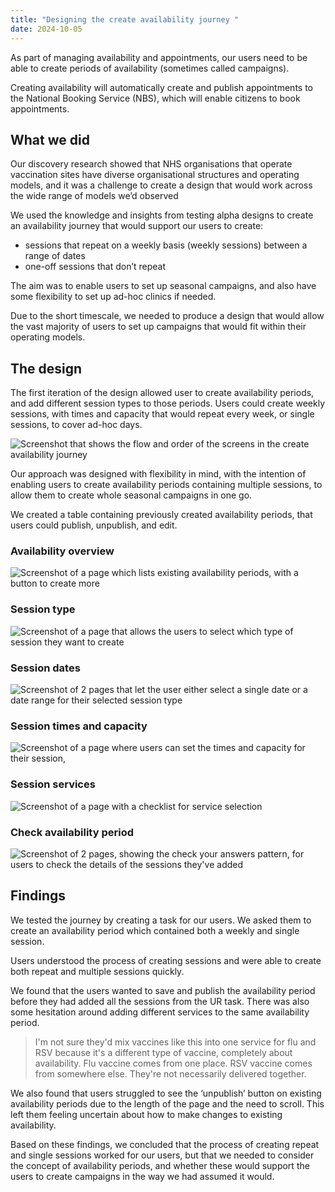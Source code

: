 ```yaml
---
title: "Designing the create availability journey "
date: 2024-10-05
---
```


As part of managing availability and appointments, our users need to be able to create periods of availability (sometimes called campaigns).   

Creating availability will automatically create and publish appointments to the National Booking Service (NBS), which will enable citizens to book appointments. 


## What we did 

Our discovery research showed that NHS organisations that operate vaccination sites have diverse organisational structures and operating models, and it was a challenge to create a design that would work across the wide range of models we’d observed 

We used the knowledge and insights from testing alpha designs to create an availability journey that would support our users to create: 

- sessions that repeat on a weekly basis (weekly sessions) between a range of dates  
- one-off sessions that don’t repeat

The aim was to enable users to set up seasonal campaigns, and also have some flexibility to set up ad-hoc clinics if needed. 

Due to the short timescale, we needed to produce a design that would allow the vast majority of users to set up campaigns that would fit within their operating models. 

## The design

The first iteration of the design allowed user to create availability periods, and add different session types to those periods.  Users could create weekly sessions, with times and capacity that would repeat every week, or single sessions, to cover ad-hoc days. 

![Screenshot that shows the flow and order of the screens in the create availability journey](flow.png)

Our approach was designed with flexibility in mind, with the intention of enabling users to create availability periods containing multiple sessions, to allow them to create whole seasonal campaigns in one go. 

We created a table containing previously created availability periods, that users could publish, unpublish, and edit.   

### Availability overview

![Screenshot of a page which lists existing availability periods, with a button to create more](availability-overview.png)

### Session type

![Screenshot of a page that allows the users to select which type of session they want to create](session-type.png)

### Session dates

![Screenshot of 2 pages that let the user either select a single date or a date range for their selected session type](session-dates.png)

### Session times and capacity

![Screenshot of a page where users can set the times and capacity for their session, ](session-time-capacity.png)

### Session services

![Screenshot of a page with a checklist for service selection](session-services.png)

### Check availability period

![Screenshot of 2 pages, showing the check your answers pattern, for users to check the details of the sessions they've added](check-session.png)

## Findings
 
We tested the journey by creating a task for our users.  We asked them to create an availability period which contained both a weekly and single session. 

Users understood the process of creating sessions and were able to create both repeat and multiple sessions quickly.   

We found that the users wanted to save and publish the availability period before they had added all the sessions from the UR task.  There was also some hesitation around adding different services to the same availability period. 

> I'm not sure they'd mix vaccines like this into one service for flu and RSV because it's a different type of vaccine, completely about availability. Flu vaccine comes from one place. RSV vaccine comes from somewhere else. They're not necessarily delivered together.

We also found that users struggled to see the ‘unpublish’ button on existing availability periods due to the length of the page and the need to scroll. This left them feeling uncertain about how to make changes to existing availability. 

Based on these findings, we concluded that the process of creating repeat and single sessions worked for our users, but that we needed to consider the concept of availability periods, and whether these would support the users to create campaigns in the way we had assumed it would. 